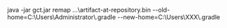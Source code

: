 java -jar gct.jar remap ...\artifact-at-repository.bin --old-home=C:\Users\Administrator\\.gradle --new-home=C:\Users\XXX\\.gradle
